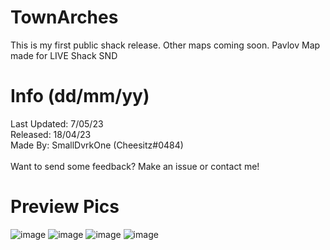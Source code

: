# TownArches

This is my first public shack release. Other maps coming soon.
Pavlov Map made for LIVE Shack SND

# Info (dd/mm/yy)
Last Updated: 7/05/23 <br>
Released: 18/04/23 <br>
Made By: SmallDvrkOne (Cheesitz#0484)
<br><br> Want to send some feedback? Make an issue or contact me!

# Preview Pics

![image](https://user-images.githubusercontent.com/131190264/232848511-0fd4ad5b-fe62-4aab-a294-f1e394d36924.png)
![image](https://user-images.githubusercontent.com/131190264/232848556-0c81d4a2-f905-4375-ad74-a09657176379.png)
![image](https://user-images.githubusercontent.com/131190264/232848618-600909af-d7f0-4c5c-9bb4-f4a6d2ff65ea.png)
![image](https://user-images.githubusercontent.com/131190264/232848661-aba44f42-dffa-4d1c-928f-ee73babecbba.png)
